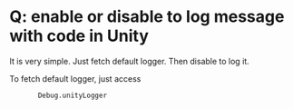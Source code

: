 # Q: enable or disable to log message with code in Unity 
It is very simple. Just fetch default logger. Then disable to log it.

To fetch default logger, just access 
              
           Debug.unityLogger

